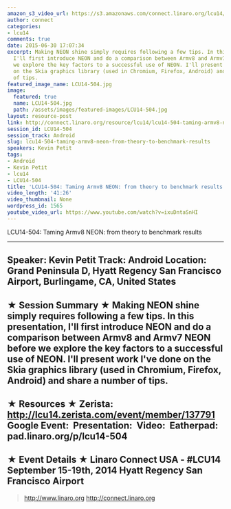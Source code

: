 ```yaml
---
amazon_s3_video_url: https://s3.amazonaws.com/connect.linaro.org/lcu14/videos/09-19-Friday/LCU14-504-+Taming+Armv8+NEON-+from+theory+to+benchmark+results.mp4
author: connect
categories:
- lcu14
comments: true
date: 2015-06-30 17:07:34
excerpt: Making NEON shine simply requires following a few tips. In this presentation,
  I'll first introduce NEON and do a comparison between Armv8 and Armv7 NEON before
  we explore the key factors to a successful use of NEON. I'll present work I've done
  on the Skia graphics library (used in Chromium, Firefox, Android) and share a number
  of tips.
featured_image_name: LCU14-504.jpg
image:
  featured: true
  name: LCU14-504.jpg
  path: /assets/images/featured-images/LCU14-504.jpg
layout: resource-post
link: http://connect.linaro.org/resource/lcu14/lcu14-504-taming-armv8-neon-from-theory-to-benchmark-results/
session_id: LCU14-504
session_track: Android
slug: lcu14-504-taming-armv8-neon-from-theory-to-benchmark-results
speakers: Kevin Petit
tags:
- Android
- Kevin Petit
- lcu14
- LCU14-504
title: 'LCU14-504: Taming Armv8 NEON: from theory to benchmark results'
video_length: '41:26'
video_thumbnail: None
wordpress_id: 1565
youtube_video_url: https://www.youtube.com/watch?v=ixuDntaSnHI
---
```


LCU14-504: Taming Armv8 NEON: from theory to benchmark results

---------------------------------------------------

Speaker: Kevin Petit
Track: Android
Location: Grand Peninsula D, Hyatt Regency San Francisco Airport, Burlingame, CA, United States
---------------------------------------------------

★ Session Summary ★
Making NEON shine simply requires following a few tips. In this presentation, I'll first introduce NEON and do a comparison between Armv8 and Armv7 NEON before we explore the key factors to a successful use of NEON. I'll present work I've done on the Skia graphics library (used in Chromium, Firefox, Android) and share a number of tips.
---------------------------------------------------

★ Resources ★
Zerista: http://lcu14.zerista.com/event/member/137791
Google Event: 
Presentation: 
Video: 
Eatherpad: pad.linaro.org/p/lcu14-504
---------------------------------------------------

★ Event Details ★
Linaro Connect USA - #LCU14
September 15-19th, 2014
Hyatt Regency San Francisco Airport
---------------------------------------------------

> http://www.linaro.org
> http://connect.linaro.org